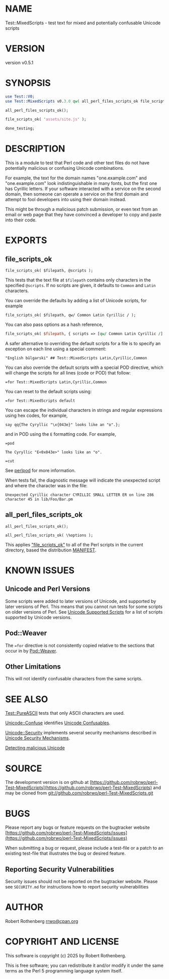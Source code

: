 # NAME

Test::MixedScripts - test text for mixed and potentially confusable Unicode scripts

# VERSION

version v0.5.1

# SYNOPSIS

```perl
use Test::V0;
use Test::MixedScripts v0.3.0 qw( all_perl_files_scripts_ok file_scripts_ok );

all_perl_files_scripts_ok();

file_scripts_ok( 'assets/site.js' );

done_testing;
```

# DESCRIPTION

This is a module to test that Perl code and other text files do not have potentially malicious or confusing Unicode
combinations.

For example, the text for the domain names "оnе.example.com" and "one.example.com" look indistinguishable in many fonts,
but the first one has Cyrillic letters.  If your software interacted with a service on the second domain, then someone
can operate a service on the first domain and attempt to fool developers into using their domain instead.

This might be through a malicious patch submission, or even text from an email or web page that they have convinced a
developer to copy and paste into their code.

# EXPORTS

## file\_scripts\_ok

```
file_scripts_ok( $filepath, @scripts );
```

This tests that the text file at `$filepath` contains only characters in the specified `@scripts`.
If no scripts are given, it defaults to `Common` and `Latin` characters.

You can override the defaults by adding a list of Unicode scripts, for example

```
file_scripts_ok( $filepath, qw/ Common Latin Cyrillic / );
```

You can also pass options as a hash reference,

```perl
file_scripts_ok( $filepath, { scripts => [qw/ Common Latin Cyrillic /] } );
```

A safer alternative to overriding the default scripts for a file is to specify an exception on each line using a special
comment:

```
"English bŭlgarski" ## Test::MixedScripts Latin,Cyrillic,Common
```

You can also override the default scripts with a special POD directive, which will change the scripts for all lines
(code or POD) that follow:

```
=for Test::MixedScripts Latin,Cyrillic,Common
```

You can reset to the default scripts using:

```
=for Test::MixedScripts default
```

You can escape the individual characters in strings and regular expressions using hex codes, for example,

```
say qq{The Cyryllic "\x{043e}" looks like an "o".};
```

and in POD using the `E` formatting code. For example,

```
=pod

The Cyryllic "E<0x043e>" looks like an "o".

=cut
```

See [perlpod](https://metacpan.org/pod/perlpod) for more information.

When tests fail, the diagnostic message will indicate the unexpected script and where the character was in the file:

```
Unexpected Cyrillic character CYRILLIC SMALL LETTER ER on line 286 character 45 in lib/Foo/Bar.pm
```

## all\_perl\_files\_scripts\_ok

```
all_perl_files_scripts_ok();

all_perl_files_scripts_ok( \%options );
```

This applies ["file\_scripts\_ok"](#file_scripts_ok) to all of the Perl scripts in the current directory, based the distribution
[MANIFEST](https://metacpan.org/pod/ExtUtils%3A%3AManifest).

# KNOWN ISSUES

## Unicode and Perl Versions

Some scripts were added to later versions of Unicode, and supported by later versions of Perl.  This means that you
cannot run tests for some scripts on older versions of Perl.
See [Unicode Supported Scripts](https://www.unicode.org/standard/supported.html) for a list of scripts supported
by Unicode versions.

## Pod::Weaver

The `=for` directive is not consistently copied relative to the sections that occur in by [Pod::Weaver](https://metacpan.org/pod/Pod%3A%3AWeaver).

## Other Limitations

This will not identify confusable characters from the same scripts.

# SEE ALSO

[Test::PureASCII](https://metacpan.org/pod/Test%3A%3APureASCII) tests that only ASCII characters are used.

[Unicode::Confuse](https://metacpan.org/pod/Unicode%3A%3AConfuse) identifies [Unicode Confusables](https://util.unicode.org/UnicodeJsps/confusables.jsp).

[Unicode::Security](https://metacpan.org/pod/Unicode%3A%3ASecurity) implements several security mechanisms described in
[Unicode Security Mechanisms](https://www.unicode.org/reports/tr39/).

[Detecting malicious Unicode](https://daniel.haxx.se/blog/2025/05/16/detecting-malicious-unicode/)

# SOURCE

The development version is on github at [https://github.com/robrwo/perl-Test-MixedScripts](https://github.com/robrwo/perl-Test-MixedScripts)
and may be cloned from [git://github.com/robrwo/perl-Test-MixedScripts.git](git://github.com/robrwo/perl-Test-MixedScripts.git)

# BUGS

Please report any bugs or feature requests on the bugtracker website
[https://github.com/robrwo/perl-Test-MixedScripts/issues](https://github.com/robrwo/perl-Test-MixedScripts/issues)

When submitting a bug or request, please include a test-file or a
patch to an existing test-file that illustrates the bug or desired
feature.

## Reporting Security Vulnerabilities

Security issues should not be reported on the bugtracker website. Please see `SECURITY.md` for instructions how to
report security vulnerabilities

# AUTHOR

Robert Rothenberg <rrwo@cpan.org>

# COPYRIGHT AND LICENSE

This software is copyright (c) 2025 by Robert Rothenberg.

This is free software; you can redistribute it and/or modify it under
the same terms as the Perl 5 programming language system itself.
